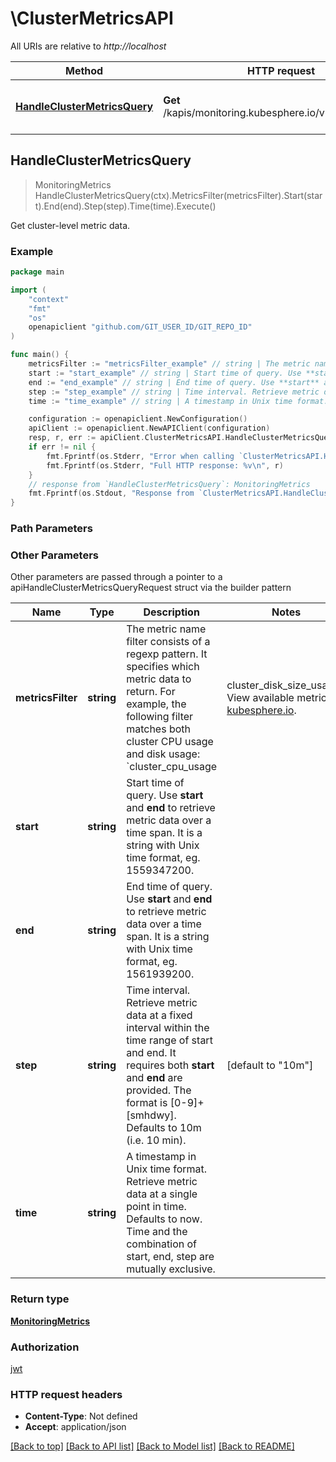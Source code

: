 # \ClusterMetricsAPI

All URIs are relative to *http://localhost*

Method | HTTP request | Description
------------- | ------------- | -------------
[**HandleClusterMetricsQuery**](ClusterMetricsAPI.md#HandleClusterMetricsQuery) | **Get** /kapis/monitoring.kubesphere.io/v1alpha3/cluster | Get cluster-level metric data.



## HandleClusterMetricsQuery

> MonitoringMetrics HandleClusterMetricsQuery(ctx).MetricsFilter(metricsFilter).Start(start).End(end).Step(step).Time(time).Execute()

Get cluster-level metric data.

### Example

```go
package main

import (
	"context"
	"fmt"
	"os"
	openapiclient "github.com/GIT_USER_ID/GIT_REPO_ID"
)

func main() {
	metricsFilter := "metricsFilter_example" // string | The metric name filter consists of a regexp pattern. It specifies which metric data to return. For example, the following filter matches both cluster CPU usage and disk usage: `cluster_cpu_usage|cluster_disk_size_usage`. View available metrics at [kubesphere.io](https://v2-0.docs.kubesphere.io/docs/api-reference/monitoring-metrics/). (optional)
	start := "start_example" // string | Start time of query. Use **start** and **end** to retrieve metric data over a time span. It is a string with Unix time format, eg. 1559347200.  (optional)
	end := "end_example" // string | End time of query. Use **start** and **end** to retrieve metric data over a time span. It is a string with Unix time format, eg. 1561939200.  (optional)
	step := "step_example" // string | Time interval. Retrieve metric data at a fixed interval within the time range of start and end. It requires both **start** and **end** are provided. The format is [0-9]+[smhdwy]. Defaults to 10m (i.e. 10 min). (optional) (default to "10m")
	time := "time_example" // string | A timestamp in Unix time format. Retrieve metric data at a single point in time. Defaults to now. Time and the combination of start, end, step are mutually exclusive. (optional)

	configuration := openapiclient.NewConfiguration()
	apiClient := openapiclient.NewAPIClient(configuration)
	resp, r, err := apiClient.ClusterMetricsAPI.HandleClusterMetricsQuery(context.Background()).MetricsFilter(metricsFilter).Start(start).End(end).Step(step).Time(time).Execute()
	if err != nil {
		fmt.Fprintf(os.Stderr, "Error when calling `ClusterMetricsAPI.HandleClusterMetricsQuery``: %v\n", err)
		fmt.Fprintf(os.Stderr, "Full HTTP response: %v\n", r)
	}
	// response from `HandleClusterMetricsQuery`: MonitoringMetrics
	fmt.Fprintf(os.Stdout, "Response from `ClusterMetricsAPI.HandleClusterMetricsQuery`: %v\n", resp)
}
```

### Path Parameters



### Other Parameters

Other parameters are passed through a pointer to a apiHandleClusterMetricsQueryRequest struct via the builder pattern


Name | Type | Description  | Notes
------------- | ------------- | ------------- | -------------
 **metricsFilter** | **string** | The metric name filter consists of a regexp pattern. It specifies which metric data to return. For example, the following filter matches both cluster CPU usage and disk usage: &#x60;cluster_cpu_usage|cluster_disk_size_usage&#x60;. View available metrics at [kubesphere.io](https://v2-0.docs.kubesphere.io/docs/api-reference/monitoring-metrics/). | 
 **start** | **string** | Start time of query. Use **start** and **end** to retrieve metric data over a time span. It is a string with Unix time format, eg. 1559347200.  | 
 **end** | **string** | End time of query. Use **start** and **end** to retrieve metric data over a time span. It is a string with Unix time format, eg. 1561939200.  | 
 **step** | **string** | Time interval. Retrieve metric data at a fixed interval within the time range of start and end. It requires both **start** and **end** are provided. The format is [0-9]+[smhdwy]. Defaults to 10m (i.e. 10 min). | [default to &quot;10m&quot;]
 **time** | **string** | A timestamp in Unix time format. Retrieve metric data at a single point in time. Defaults to now. Time and the combination of start, end, step are mutually exclusive. | 

### Return type

[**MonitoringMetrics**](MonitoringMetrics.md)

### Authorization

[jwt](../README.md#jwt)

### HTTP request headers

- **Content-Type**: Not defined
- **Accept**: application/json

[[Back to top]](#) [[Back to API list]](../README.md#documentation-for-api-endpoints)
[[Back to Model list]](../README.md#documentation-for-models)
[[Back to README]](../README.md)

